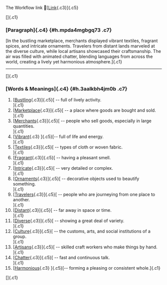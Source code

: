 The Workflow link
👏[[Link](https://www.google.com/url?q=http://www.google.com&sa=D&source=editors&ust=1757284684733039&usg=AOvVaw1W-VzN9yrzjzuZp0yKYhTK){.c3}]{.c5}

[]{.c1}

### [Paragraph]{.c4} {#h.mpda4mgbgq73 .c7}

[In the bustling marketplace, merchants displayed vibrant textiles,
fragrant spices, and intricate ornaments. Travelers from distant lands
marveled at the diverse culture, while local artisans showcased their
craftsmanship. The air was filled with animated chatter, blending
languages from across the world, creating a lively yet harmonious
atmosphere.]{.c1}

------------------------------------------------------------------------

[]{.c1}

### [Words & Meanings]{.c4} {#h.3aalkbh4jm0b .c7}

1.  [[Bustling](https://www.google.com/url?q=http://www.google.com&sa=D&source=editors&ust=1757284684733833&usg=AOvVaw3g96hXBgY9Ezl7GBBxJnHS){.c3}]{.c5}[ --
    full of lively activity.\
    ]{.c1}
2.  [[Marketplace](https://www.google.com/url?q=http://www.google.com&sa=D&source=editors&ust=1757284684733996&usg=AOvVaw0V75M-VFky2qY8SlSiNvn8){.c3}]{.c5}[ --
    a place where goods are bought and sold.\
    ]{.c1}
3.  [[Merchants](https://www.google.com/url?q=http://www.google.com&sa=D&source=editors&ust=1757284684734178&usg=AOvVaw3zlFk49wDzQ2A18NFt2ZLE){.c3}]{.c5}[ --
    people who sell goods, especially in large quantities.\
    ]{.c1}
4.  [[Vibrant](https://www.google.com/url?q=http://www.google.com&sa=D&source=editors&ust=1757284684734335&usg=AOvVaw0CvtLN0VKLiARpGkZNKtzh){.c3}
    ]{.c5}[-- full of life and energy.\
    ]{.c1}
5.  [[Textiles](https://www.google.com/url?q=http://www.google.com&sa=D&source=editors&ust=1757284684734460&usg=AOvVaw1pE8aNIHosCOVWx5CBSDob){.c3}]{.c5}[ --
    types of cloth or woven fabric.\
    ]{.c1}
6.  [[Fragrant](https://www.google.com/url?q=http://www.google.com&sa=D&source=editors&ust=1757284684734586&usg=AOvVaw2nqJvBoDnurjBwenFG75oZ){.c3}]{.c5}[ --
    having a pleasant smell.\
    ]{.c1}
7.  [[Intricate](https://www.google.com/url?q=http://www.google.com&sa=D&source=editors&ust=1757284684734742&usg=AOvVaw1uA3b3Y15A61xlhCqu21gR){.c3}]{.c5}[ --
    very detailed or complex.\
    ]{.c1}
8.  [[Ornaments](https://www.google.com/url?q=http://www.google.com&sa=D&source=editors&ust=1757284684734878&usg=AOvVaw35aUE0ZB4H48wydogkKNTp){.c3}]{.c5}[ --
    decorative objects used to beautify something.\
    ]{.c1}
9.  [[Travelers](https://www.google.com/url?q=http://www.google.com&sa=D&source=editors&ust=1757284684735031&usg=AOvVaw2X8Rhe6195u1Z33tzVc2cW){.c3}]{.c5}[ --
    people who are journeying from one place to another.\
    ]{.c1}
10. [[Distant](https://www.google.com/url?q=http://www.google.com&sa=D&source=editors&ust=1757284684735205&usg=AOvVaw328Zb7AYVHvR2ctKWj7q0P){.c3}]{.c5}[ --
    far away in space or time.\
    ]{.c1}
11. [[Diverse](https://www.google.com/url?q=http://www.google.com&sa=D&source=editors&ust=1757284684735332&usg=AOvVaw3eXDL4uWHz9NPQXlSL_nPr){.c3}]{.c5}[ --
    showing a great deal of variety.\
    ]{.c1}
12. [[Culture](https://www.google.com/url?q=http://www.google.com&sa=D&source=editors&ust=1757284684735473&usg=AOvVaw25j5QDmUSNArqn9WLbaUcf){.c3}]{.c5}[ --
    the customs, arts, and social institutions of a group.\
    ]{.c1}
13. [[Artisans](https://www.google.com/url?q=http://www.google.com&sa=D&source=editors&ust=1757284684735666&usg=AOvVaw39qNi-0eZLf5B4oRS5IzZ-){.c3}]{.c5}[ --
    skilled craft workers who make things by hand.\
    ]{.c1}
14. [[Chatter](https://www.google.com/url?q=http://www.google.com&sa=D&source=editors&ust=1757284684735845&usg=AOvVaw3KeDq-fG1Q8OgAbpVuR9wz){.c3}]{.c5}[ --
    fast and continuous talk.\
    ]{.c1}
15. [[Harmonious](https://www.google.com/url?q=http://www.google.com&sa=D&source=editors&ust=1757284684735995&usg=AOvVaw0UQXwBChbqlNMivqWdl3bq){.c3}
    ]{.c5}[-- forming a pleasing or consistent whole.]{.c1}

[]{.c1}
